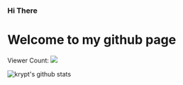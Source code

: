 ### Hi There
# Welcome to my github page


Viewer Count: ![](https://profile-counter.glitch.me/PineMaster/count.svg)


![krypt's github stats](https://github-readme-stats.vercel.app/api?username=PineMaster&count_private=true&show_icons=true&theme=tokyonight&hide_title=true)

